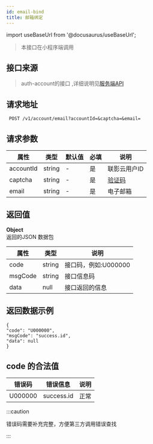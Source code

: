 ```yaml
---
id: email-bind
title: 邮箱绑定
---
```


import useBaseUrl from '@docusaurus/useBaseUrl';

> 本接口在小程序端调用

## 接口来源

>auth-account的接口 ,详细说明见[服务端API](/specification.md)


## 请求地址
``` 
 POST /v1/account/email?accountId=&captcha=&email=
```
## 请求参数

|属性|类型|默认值|必填|说明|
|----|----|----|-----|----|
|accountId|string|-|是|联影云用户ID|
|captcha|string|-|是|[验证码](/base-user/send-code.md)|
|email|string|-|是|电子邮箱|
 
 


## 返回值
<b>Object</b>  
返回的JSON 数据包

|属性|类型|说明|
|----|----|----|
|code|string|接口码，例如:U000000|
|msgCode|string|接口信息码|
|data|null|接口返回的信息|


## 返回数据示例
```
{
"code": "U000000",
"msgCode": "success.id",
"data": null
}
```
## code 的合法值
|错误码|错误信息|说明|
|----|----|----|
|U000000|success.id|正常|


:::caution

错误码需要补充完整，方便第三方调用错误查找

:::

